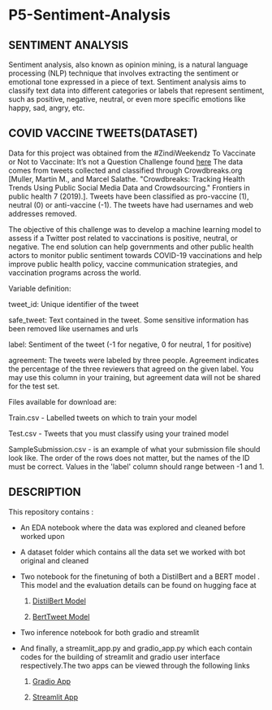 # P5-Sentiment-Analysis

## SENTIMENT ANALYSIS
Sentiment analysis, also known as opinion mining, is a natural language processing (NLP) technique that involves extracting the sentiment or emotional tone expressed in a piece of text.
Sentiment analysis aims to classify text data into different categories or labels that represent sentiment, such as positive, negative, neutral, or even more specific emotions like happy, sad, angry, etc.

## COVID VACCINE TWEETS(DATASET)
Data for this project was obtained from the #ZindiWeekendz To Vaccinate or Not to Vaccinate: It’s not a Question Challenge found [here](https://zindi.africa/competitions/to-vaccinate-or-not-to-vaccinate.)
The data comes from tweets collected and classified through Crowdbreaks.org [Muller, Martin M., and Marcel Salathe. "Crowdbreaks: Tracking Health Trends Using Public Social Media Data and Crowdsourcing." Frontiers in public health 7 (2019).]. Tweets have been classified as pro-vaccine (1), neutral (0) or anti-vaccine (-1). The tweets have had usernames and web addresses removed.


The objective of this challenge was to develop a machine learning model to assess if a Twitter post related to vaccinations is positive, neutral, or negative. 
The end solution can help governments and other public health actors to monitor public sentiment towards COVID-19 vaccinations and help improve public health policy, vaccine communication strategies,
and vaccination programs across the world.

Variable definition:

tweet_id: Unique identifier of the tweet

safe_tweet: Text contained in the tweet. Some sensitive information has been removed like usernames and urls

label: Sentiment of the tweet (-1 for negative, 0 for neutral, 1 for positive)

agreement: The tweets were labeled by three people. Agreement indicates the percentage of the three reviewers that agreed on the given label. You may use this column in your training, but agreement data will not be shared for the test set.

Files available for download are:

Train.csv - Labelled tweets on which to train your model

Test.csv - Tweets that you must classify using your trained model

SampleSubmission.csv - is an example of what your submission file should look like. The order of the rows does not matter, but the names of the ID must be correct. Values in the 'label' column should range between -1 and 1.


## DESCRIPTION

This repository contains :

* An EDA notebook where the data was explored and cleaned before worked upon
  
* A dataset folder which contains all the data set we worked with bot original and cleaned
  
* Two notebook for the finetuning of both a DistilBert and a BERT model . This model and the evaluation details can be found on hugging face at
    1. [DistilBert Model](https://huggingface.co/Afia-manubea/FineTuned-DistilBert-Model)
       
    2. [BertTweet Model](https://huggingface.co/Afia-manubea/FineTuned-BertTweet-Classification-Model)
       
* Two inference notebook for both gradio and streamlit
  
* And finally, a streamlit_app.py and gradio_app.py which each contain codes for the building of streamlit and gradio user interface respectively.The two apps can be viewed through the following links
    1. [Gradio App](https://huggingface.co/spaces/Afia-manubea/Covid-Tweet-Sentiment-Gradio-App)
  
    2. [Streamlit App](https://huggingface.co/spaces/Afia-manubea/Covid-Tweets-Sentiment-Streamlit-App)




